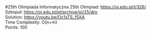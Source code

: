 #25th Olimpiada Informatyczna
25th Olimpiad: https://oi.edu.pl/l/326/ <br />
Szkopuł: https://oi.edu.pl/pl/archive/oi/25/dro <br />
Solution: https://youtu.be/Oc1sTS_f5XA <br />
Time Complexity: O(n+m) <br />
Points: 100 <br />